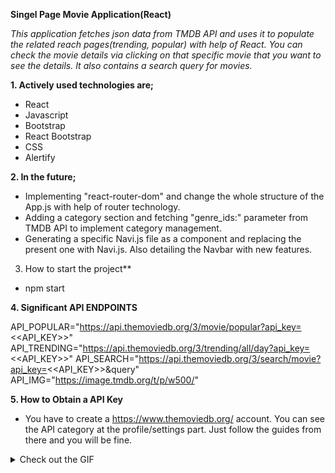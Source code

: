 **Singel Page Movie Application(React)**

*This application fetches json data from TMDB API and uses it to populate the related reach pages(trending, popular) with help of React. You can check the movie details via clicking on that specific movie that you want to see the details. It also contains a search query for movies.*

**1. Actively used technologies are;**

- React
- Javascript
- Bootstrap
- React Bootstrap
- CSS
- Alertify

**2. In the future;**

- Implementing "react-router-dom" and change the whole structure of the App.js with help of router technology.
- Adding a category section and fetching "genre_ids:" parameter from TMDB API to implement category management.
- Generating a specific Navi.js file as a component and replacing the present one with Navi.js. Also detailing the Navbar with new features.

3. How to start the project**

- npm start

**4. Significant API ENDPOINTS**

API_POPULAR="https://api.themoviedb.org/3/movie/popular?api_key=<<API_KEY>>"
API_TRENDING="https://api.themoviedb.org/3/trending/all/day?api_key=<<API_KEY>>"
API_SEARCH="https://api.themoviedb.org/3/search/movie?api_key=<<API_KEY>>&query"
API_IMG="https://image.tmdb.org/t/p/w500/"

**5. How to Obtain a API Key**
- You have to create a https://www.themoviedb.org/ account. You can see the API category at the profile/settings part. Just follow the guides from there and you will be fine.


<details>
 <summary>Check out the GIF</summary>
 
![page](https://user-images.githubusercontent.com/32496821/205059369-679f0bb4-2b4c-48d1-a607-10d63c0848c5.gif)
![details](https://user-images.githubusercontent.com/32496821/205059390-589a5e06-61b4-478d-b9da-a33cafccb68e.gif)
![search](https://user-images.githubusercontent.com/32496821/205059398-e4d7f563-ef39-4d50-80d2-083f5c7cfdd4.gif)
![notfound](https://user-images.githubusercontent.com/32496821/205059412-f57bbc3f-08d5-4427-85d0-564ea3802f71.gif)

</details>





